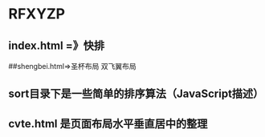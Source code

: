 ﻿# RFXYZP
## index.html =》快排
##shengbei.html=>圣杯布局  双飞翼布局
## sort目录下是一些简单的排序算法（JavaScript描述）
## cvte.html 是页面布局水平垂直居中的整理
